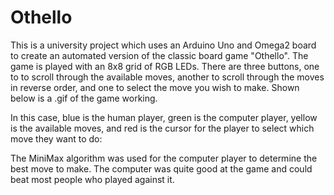 # Othello
This is a university project which uses an Arduino Uno and Omega2 board to create an automated version of the classic board game "Othello". The game is played with an 8x8 grid of RGB LEDs. There are three buttons, one to to scroll through the available moves, another to scroll through the moves in reverse order, and one to select the move you wish to make. Shown below is a .gif of the game working.

In this case, blue is the human player, green is the computer player, yellow is the available moves, and red is the cursor for the player to select which move they want to do:

The MiniMax algorithm was used for the computer player to determine the best move to make. The computer was quite good at the game and could beat most people who played against it.
